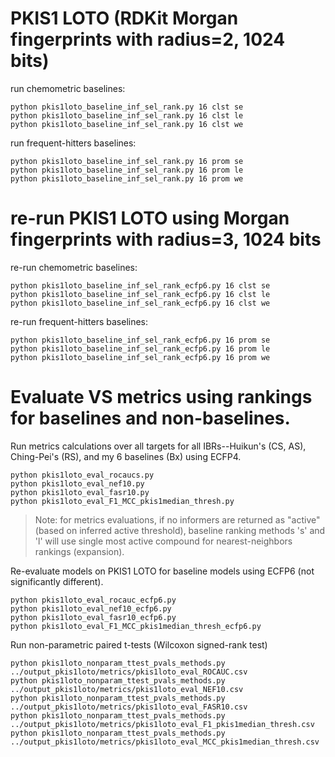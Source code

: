 # PKIS1 LOTO (RDKit Morgan fingerprints with radius=2, 1024 bits)

run chemometric baselines:
```
python pkis1loto_baseline_inf_sel_rank.py 16 clst se
python pkis1loto_baseline_inf_sel_rank.py 16 clst le
python pkis1loto_baseline_inf_sel_rank.py 16 clst we
```

run frequent-hitters baselines:
```
python pkis1loto_baseline_inf_sel_rank.py 16 prom se
python pkis1loto_baseline_inf_sel_rank.py 16 prom le
python pkis1loto_baseline_inf_sel_rank.py 16 prom we
```

# re-run PKIS1 LOTO using Morgan fingerprints with radius=3, 1024 bits

re-run chemometric baselines:
```
python pkis1loto_baseline_inf_sel_rank_ecfp6.py 16 clst se
python pkis1loto_baseline_inf_sel_rank_ecfp6.py 16 clst le
python pkis1loto_baseline_inf_sel_rank_ecfp6.py 16 clst we
```

re-run frequent-hitters baselines:
```
python pkis1loto_baseline_inf_sel_rank_ecfp6.py 16 prom se
python pkis1loto_baseline_inf_sel_rank_ecfp6.py 16 prom le
python pkis1loto_baseline_inf_sel_rank_ecfp6.py 16 prom we
```

# Evaluate VS metrics using rankings for baselines and non-baselines.

Run metrics calculations over all targets for all IBRs--Huikun's (CS, AS), Ching-Pei's (RS), and my 6 baselines (Bx) using ECFP4.
```
python pkis1loto_eval_rocaucs.py
python pkis1loto_eval_nef10.py
python pkis1loto_eval_fasr10.py
python pkis1loto_eval_F1_MCC_pkis1median_thresh.py
```

> Note: for metrics evaluations, if no informers are returned as "active" (based on inferred active threshold), baseline ranking methods 's' and 'l' will use single most active compound for nearest-neighbors rankings (expansion).

Re-evaluate models on PKIS1 LOTO for baseline models using ECFP6 (not significantly different).
```
python pkis1loto_eval_rocauc_ecfp6.py
python pkis1loto_eval_nef10_ecfp6.py
python pkis1loto_eval_fasr10_ecfp6.py
python pkis1loto_eval_F1_MCC_pkis1median_thresh_ecfp6.py
```

Run non-parametric paired t-tests (Wilcoxon signed-rank test)
```
python pkis1loto_nonparam_ttest_pvals_methods.py ../output_pkis1loto/metrics/pkis1loto_eval_ROCAUC.csv
python pkis1loto_nonparam_ttest_pvals_methods.py ../output_pkis1loto/metrics/pkis1loto_eval_NEF10.csv
python pkis1loto_nonparam_ttest_pvals_methods.py ../output_pkis1loto/metrics/pkis1loto_eval_FASR10.csv
python pkis1loto_nonparam_ttest_pvals_methods.py ../output_pkis1loto/metrics/pkis1loto_eval_F1_pkis1median_thresh.csv
python pkis1loto_nonparam_ttest_pvals_methods.py ../output_pkis1loto/metrics/pkis1loto_eval_MCC_pkis1median_thresh.csv
```

